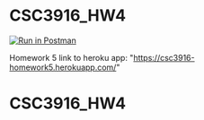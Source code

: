 # CSC3916_HW4
[![Run in Postman](https://run.pstmn.io/button.svg)](https://app.getpostman.com/run-collection/3efb2f219022e2c4ed94#?env%5BCSC3916_HW4%5D=W3sia2V5IjoidG9rZW4iLCJ2YWx1ZSI6IiIsImVuYWJsZWQiOnRydWV9LHsia2V5Ijoie3t0b2tlbn19IiwidmFsdWUiOiJqc29uLmJvZHkudG9rZW4iLCJlbmFibGVkIjp0cnVlfV0=)

Homework 5 link to heroku app: "https://csc3916-homework5.herokuapp.com/"
# CSC3916_HW4
